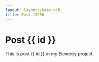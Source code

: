 ```yaml
---
layout: layouts/base.njk
title: Post 13256
---
```


# Post {{ id }}

This is post {{ id }} in my Eleventy project.
